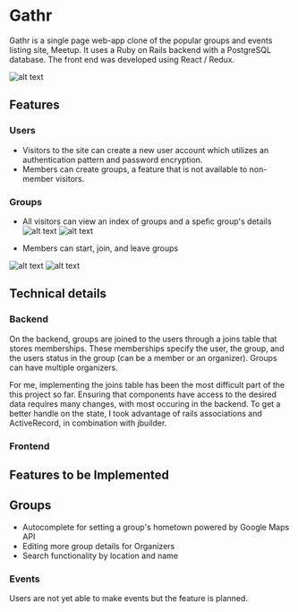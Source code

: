 # Gathr

Gathr is a single page web-app clone of the popular groups and events listing site, Meetup. It uses a Ruby on Rails backend with a PostgreSQL database. The front end was developed using React / Redux.


![alt text](https://s3.amazonaws.com/gathr-dc-seeds/Screen+Shot+2019-04-05+at+11.39.33+AM.png "Gathr Splash Page")

## Features

### Users

* Visitors to the site can create a new user account which utilizes an authentication pattern and password encryption. 
* Members can create groups, a feature that is not available to non-member visitors.

### Groups

* All visitors can view an index of groups and a spefic group's details
![alt text](https://s3.amazonaws.com/gathr-dc-seeds/Screen+Shot+2019-04-05+at+11.31.57+AM.png "Groups Index")
![alt text](https://s3.amazonaws.com/gathr-dc-seeds/Screen+Shot+2019-04-05+at+11.33.31+AM.png "Group Show")

* Members can start, join, and leave groups

![alt text](https://s3.amazonaws.com/gathr-dc-seeds/Screen+Shot+2019-04-05+at+11.36.53+AM.png "Groups Create")
![alt text](https://s3.amazonaws.com/gathr-dc-seeds/Screen+Shot+2019-04-05+at+11.34.51+AM.png "Groups Change Photo")

## Technical details

### Backend
On the backend, groups are joined to the users through a joins table that stores memberships. These memberships specify the user, the group, and the users status in the group (can be a member or an organizer). Groups can have multiple organizers. 

For me, implementing the joins table has been the most difficult part of the this project so far. Ensuring that components have access to the desired data requires many changes, with most occuring in the backend. 
To get a better handle on the state, I took advantage of rails associations and ActiveRecord, in combination with jbuilder. 


### Frontend


## Features to be Implemented

## Groups
* Autocomplete for setting a group's hometown powered by Google Maps API
* Editing more group details for Organizers
* Search functionality by location and name

### Events
Users are not yet able to make events but the feature is planned.

